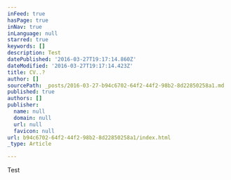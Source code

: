 ```yaml
---
inFeed: true
hasPage: true
inNav: true
inLanguage: null
starred: true
keywords: []
description: Test
datePublished: '2016-03-27T19:17:14.860Z'
dateModified: '2016-03-27T19:17:14.423Z'
title: CV..?
author: []
sourcePath: _posts/2016-03-27-b94c6702-64f2-44f2-98b2-8d22850258a1.md
published: true
authors: []
publisher:
  name: null
  domain: null
  url: null
  favicon: null
url: b94c6702-64f2-44f2-98b2-8d22850258a1/index.html
_type: Article

---
```

Test